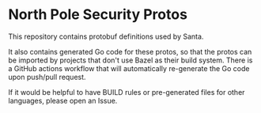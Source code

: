 # North Pole Security Protos

This repository contains protobuf definitions used by Santa.

It also contains generated Go code for these protos, so that the protos can be
imported by projects that don't use Bazel as their build system. There is a
GitHub actions workflow that will automatically re-generate the Go code upon
push/pull request.

If it would be helpful to have BUILD rules or pre-generated files for other
languages, please open an Issue.
